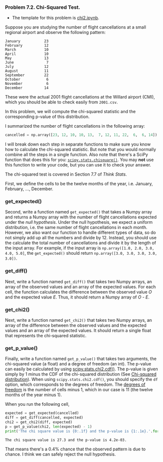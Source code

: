 ### Problem 7.2. Chi-Squared Test.

- The template for this problem is [chi2.ipynb](chi2.ipynb).

Suppose you are studying the number of flight cancellations
  at a small regional airport and observe the following pattern:
    
    January           23
    February          12
    March             10
    April             10
    May               13
    June               7
    July              12
    August            11
    September         22
    October            6
    November           6
    December          14

These were the actual 2001 flight cancellations at the Willard airport (CMI),
  which you should be able to check easily from `2001.csv`.
                                                        
In this problem, we will compute the chi-squared statistic and
  the corresponding p-value of this distribution.

I summarized the number of flight cancellations in the following array:

```python
cancelled = np.array([23, 12, 10, 10, 13,  7, 12, 11, 22,  6,  6, 14])
```

I will break down each step in separate functions to make sure you know
  how to calculate the chi-squared statistic.
  But note that you would normally combine all the steps in a single function.
  Also note that there's a SciPy function that does this for you:
  [`scipy.stats.chisquare()`](http://docs.scipy.org/doc/scipy-0.14.0/reference/generated/scipy.stats.chisquare.html).
  You may **not** use this function to write your code, but you can
  use it to check your answer.
       
The chi-squared test is covered in Section 7.7 of *Think Stats*.

First, we define the cells to be the twelve months of the year,
  i.e. January, February, ..., December.

### get\_expected()

Second, write a function named `get_expected()` that takes a Numpy array
  and returns a Numpy array with the number of flight cancellations
  expected under the *null hypothesis*.
  Under the null hypothesis, we expect a uniform distribution,
  i.e. the same number of flight cancellations in each month.
  However, we also want our function to handle different types of data,
  so do not simply add up all the numbers and divide by 12.
  Instead, you should use the calculate the total number of cancellations
  and divide it by the length of the input array.
  For example, if the input array is `np.array([1.0, 2.0, 3.0, 4.0, 5.0]`,
  the `get_expected()` should return `np.array([3.0, 3.0, 3.0, 3.0, 3.0])`.

### get\_diff()

Next, write a function named `get_diff()` that takes two Numpy arrays,
  an array of the observed values and an array of the expected values.
  For each cell, the function calculates the difference between the observed
  value *O* and the expected value *E*.
  Thus, it should return a Numpy array of *O* - *E*.

### get_chi2()

Next, write a function named `get_chi2()` that takes two Numpy arrays,
  an array of the difference between the observed values and the expected
  values and an array of the expected values.
  It should return a single float that represents the chi-squared statistic.

### get\_p\_value()

Finally, write a function named `get_p_value()` that takes two arguments,
  the chi-squared value (a float) and a degree of freedom (an int).
  The p-value can easily be calculated by using
  [scipy.stats.chi2.cdf()](http://docs.scipy.org/doc/scipy/reference/generated/scipy.stats.chi2.html).
  The p-value is given simply by 1 minus the CDF of the chi-squared distribution
  (See [Chi-squared distribution](http://en.wikipedia.org/wiki/Chi-squared_distribution)).
  When using `scipy.stats.chi2.cdf()`, you should specify the `df` option,
  which corresponds to the degrees of freedom.
  The [degrees of freedom](http://en.wikipedia.org/wiki/Degrees_of_freedom_%28statistics%29)
  is the number of cells minus 1, which in our case is 11
  (the twelve months of the year minus 1).

When you run the following cell, 

```python
expected = get_expected(cancelled)
diff = get_diff(cancelled, expected)
chi2 = get_chi2(diff, expected)
p = get_p_value(chi2, len(expected) - 1)
print('The chi square value is {0:.1f} and the p-value is {1:.1e}.'.format(chi2, p_sp))
```
    The chi square value is 27.3 and the p-value is 4.2e-03.
        
That means there's a 0.4% chance that the observed pattern is due to chance.
  I think we can safely reject the null hypothesis.
